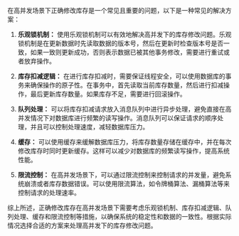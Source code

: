 在高并发场景下正确修改库存是一个常见且重要的问题，以下是一种常见的解决方案：

1.  **乐观锁机制：** 使用乐观锁机制可以有效地解决高并发下的库存修改问题。乐观锁机制是在更新数据时先读取数据的版本号，然后在更新时检查版本号是否一致，如果一致则更新成功，否则表示数据已被其他事务修改，需要进行重试或者放弃操作。
    
2.  **库存扣减逻辑：** 在进行库存扣减时，需要保证线程安全，可以使用数据库的事务来确保操作的原子性。在事务中，首先读取当前库存数量，然后进行扣减操作，最后更新库存数量。如果库存不足，需要进行回滚操作。
    
3.  **队列处理：** 可以将库存扣减请求放入消息队列中进行异步处理，避免直接在高并发情况下对数据库进行频繁的读写操作。消息队列可以保证请求的顺序处理，并且可以控制处理速度，减轻数据库压力。
    
4.  **缓存：** 可以使用缓存来缓解数据库压力，将库存数量存储在缓存中，并在每次修改库存时同时更新缓存。这样可以减少对数据库的频繁读写操作，提高系统性能。
    
5.  **限流控制：** 在高并发场景下，可以通过限流控制来控制请求的并发量，避免系统崩溃或者库存数据错误。可以使用限流算法，如令牌桶算法、漏桶算法等来控制请求的处理速率。
    

综上所述，正确修改库存在高并发场景下需要考虑乐观锁机制、库存扣减逻辑、队列处理、缓存和限流控制等措施，以确保系统的稳定性和数据的一致性。根据实际情况选择合适的方案来处理高并发下的库存修改问题。